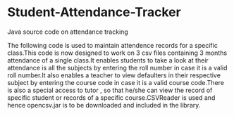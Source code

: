 # Student-Attendance-Tracker
Java source code on attendance tracking

The following code is used to maintain attendence records for a specific class.This code is now designed to work on 3 csv files containing 3 months attendance of a single class.It enables students to take a look at their attendance is all the subjects by entering the roll number in case it is a valid roll number.It also enables a teacher to view defaulters in their respective subject by entering the course code in case it is a valid course code.There is also a special access to tutor , so that he/she can view the record of specific student or records of a specific course.CSVReader is used and hence opencsv.jar is to be downloaded and included in the library.
